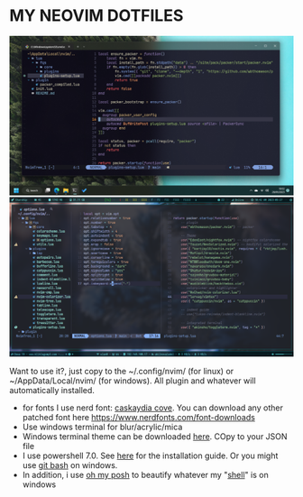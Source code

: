 # MY NEOVIM DOTFILES
![Screenshot](screenshot_mswindows.png)
![Screenshot](screenshot_gnulinux.png)

Want to use it?, just copy to the ~/.config/nvim/ (for linux) or ~/AppData/Local/nvim/ (for windows). All plugin and whatever will automatically installed.
- for fonts I use nerd font: [caskaydia cove](https://www.nerdfonts.com/font-downloads). You can download any other patched font here https://www.nerdfonts.com/font-downloads
- Use windows terminal for blur/acrylic/mica
- Windows terminal theme can be downloaded [here](https://windowsterminalthemes.dev/). COpy to your JSON file
- I use powershell 7.0. See [here](https://learn.microsoft.com/en-us/powershell/scripting/install/installing-powershell-on-windows?view=powershell-7.3) for the installation guide. Or you might use [git bash](https://git-scm.com/downloads) on windows.
- In addition, i use [oh my posh](https://ohmyposh.dev/docs/themes) to beautify whatever my "[shell](https://www.geeksforgeeks.org/difference-between-terminal-console-shell-and-command-line/)" is on windows
